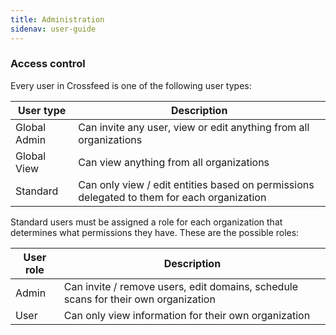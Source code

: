 ```yaml
---
title: Administration
sidenav: user-guide
---
```


### Access control

Every user in Crossfeed is one of the following user types:

| User type    | Description                                                                                |
| ------------ | ------------------------------------------------------------------------------------------ |
| Global Admin | Can invite any user, view or edit anything from all organizations                          |
| Global View  | Can view anything from all organizations                                                   |
| Standard     | Can only view / edit entities based on permissions delegated to them for each organization |

Standard users must be assigned a role for each organization that determines what permissions they have. These are the possible roles:

| User role | Description                                                                        |
| --------- | ---------------------------------------------------------------------------------- |
| Admin     | Can invite / remove users, edit domains, schedule scans for their own organization |
| User      | Can only view information for their own organization                               |

